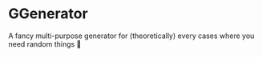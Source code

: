 # GGenerator
A fancy multi-purpose generator for (theoretically) every cases where you need random things 🎲
